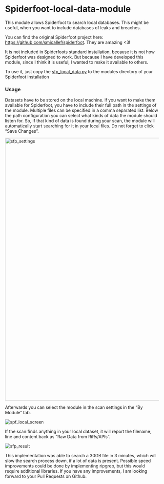 # Spiderfoot-local-data-module

This module allows Spiderfoot to search local databases. This might be useful, when you want to include databases of leaks and breaches.

You can find the original Spiderfoot project here: https://github.com/smicallef/spiderfoot.
They are amazing <3!

It is not included in Spiderfoots standard installation, because it is not how Spiderfoot was designed to work.
But because I have developed this module, since I think it is useful, I wanted to make it available to others.

To use it, just copy the [sfp_local_data.py](https://github.com/her0marodeur/Spiderfoot-local-data-module/blob/main/sfp_local_data.py) to the modules directory of your Spiderfoot installation

### Usage

Datasets have to be stored on the local machine. If you want to make them available for Spiderfoot, you have to include their full path in the settings of the module. Multiple files can be specified in a comma separated list. Below the path configuration you can select what kinds of data the module should listen for. So, if that kind of data is found during your scan, the module will automatically start searching for it in your local files. Do not forget to click “Save Changes”.

<img width="861" alt="sfp_settings" src="https://github.com/her0marodeur/Spiderfoot-local-data-module/assets/101996103/1a3e0c7a-4bad-41bf-bc13-96f4385004f0">


Afterwards you can select the module in the scan settings in the “By Module” tab.

![spf_local_screen](https://github.com/her0marodeur/Spiderfoot-local-data-module/assets/101996103/0e318c1e-c9b5-4dad-b6a4-ad8050314fc1)


If the scan finds anything in your local dataset, it will report the filename, line and content back as “Raw Data from RiRs/APIs”.

![sfp_result](https://github.com/her0marodeur/Spiderfoot-local-data-module/assets/101996103/81e7a604-3d87-4282-8f8e-2088ecb6f4f8)


This implementation was able to search a 30GB file in 3 minutes, which will slow the search process down, if a lot of data is present. Possible speed improvements could be done by implementing ripgrep, but this would require additional libraries. If you have any improvements, I am looking forward to your Pull Requests on Github.
